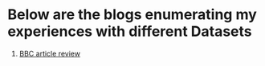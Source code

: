 # Below are the blogs enumerating my experiences with different Datasets

1. [BBC article review](https://github.com/cyriacbijun/Tensorflow_NLP/blob/master/BBC_article_review/BBC_article_review.md)